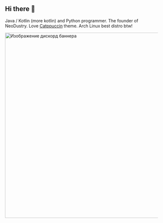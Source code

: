 ## Hi there 👋

Java / Kotlin (more kotlin) and Python programmer.
The founder of NeoDustry. 
Love [Catppuccin](https://catppuccin.com/) theme.
Arch Linux best distro btw!
<!-- You shouldn't have seen it... -->
<a href="https://discord.neodustry.ru">
    <img width=610px src="https://capsule-render.vercel.app/api?type=waving&height=250&color=gradient&text=Visit%20my%20discord%20server!&section=footer&textBg=false&desc=@michaai&descAlign=51&descAlignY=72" alt="Изображение дискорд баннера"/>
</a>
